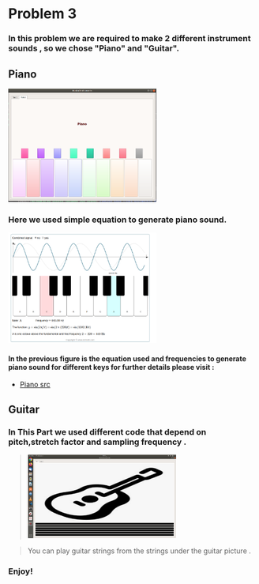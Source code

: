 # Problem 3
### In this problem we are required to make 2 different instrument sounds , so we chose "Piano" and "Guitar".

## <b> Piano </b>
<img src="Results/piano.png" alt="piano" style="width:300px;"/>
</ul>

### Here we used simple equation to generate piano sound.
<img src="Results/pianosrc.png" alt="piano" style="width:300px;"/>
</ul>

#### In the previous figure is the equation used and frequencies to generate piano sound for different keys for further details please visit :

* [Piano src](https://www.intmath.com/trigonometric-graphs/music-note-frequencies-interactive.php)

## <b> Guitar </b>

### In This Part we used different code that depend on pitch,stretch factor and sampling frequency .

> <img src="Results/Guitar.png" alt="Guitar" style="width:300px;"/>
</ul> 

> You can play guitar strings from the strings under the guitar picture .

### Enjoy!